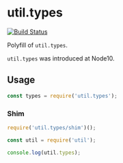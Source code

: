 # util.types

[![Build Status](https://travis-ci.org/hiroppy/util.types.svg?branch=master)](https://travis-ci.org/hiroppy/util.types)

Polyfill of `util.types`.

`util.types` was introduced at Node10.

## Usage

```js
const types = require('util.types');
```

### Shim

```js
require('util.types/shim')();

const util = require('util');

console.log(util.types);
```
